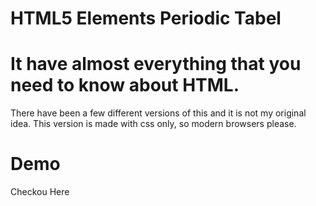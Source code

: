# HTML5 Elements Periodic Tabel
It have almost everything that you need to know about HTML.
=================================

There have been a few different versions of this and it is not my original idea. This version is made with css only, so modern browsers please.
# Demo
<a hred="//table.zyke.me">Checkou Here</a>
